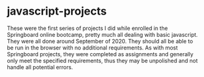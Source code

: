 # javascript-projects
These were the first series of projects I did while enrolled in the Springboard online bootcamp, pretty much all dealing with basic javascript.  
They were all done around September of 2020.
They should all be able to be run in the browser with no additional requirements.
As with most Springboard projects, they were completed as assignments and generally only meet the specified requirements, thus they may be unpolished and not handle all potential errors.
